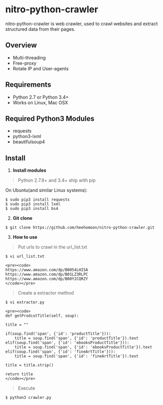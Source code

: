 nitro-python-crawler
====================
nitro-python-crawler is web crawler, used to crawl websites and extract structured data from their pages.

## Overview

* Multi-threading 
* Free-proxy
* Rotate IP and User-agents


## Requirements

* Python 2.7 or Python 3.4+
* Works on Linux, Mac OSX


## Required Python3 Modules

* requests
* python3-lxml
* beautifulsoup4


## Install

1. **Install modules**
> Python 2.7.9+ and 3.4+ ship with pip

On Ubuntu(and similar Linux systems):

    $ sudo pip3 install requests
    $ sudo pip3 install lxml
    $ sudo pip3 install bs4


2. **Git clone**
>
    $ git clone https://github.com/heehomoon/nitro-python-crawler.git


3. **How to use**
> Put urls to crawl in the url_list.txt
>
    $ vi url_list.txt
>
    <pre><code>
    https://www.amazon.com/dp/B0054LHI5A
    https://www.amazon.com/dp/B01LZ3RLPC
    https://www.amazon.com/dp/B00Y2CQRZY
    </code></pre>

> Create a extractor method 
>
    $ vi extractor.py
>   
    <pre><code>
    def getProdcutTitle(self, soup):

    title = ""

    if(soup.find('span', {'id': 'productTitle'})):
        title = soup.find('span', {'id': 'productTitle'}).text
    elif(soup.find('span', {'id': 'ebooksProductTitle'})):
        title = soup.find('span', {'id': 'ebooksProductTitle'}).text
    elif(soup.find('span', {'id': 'fineArtTitle'})):
        title = soup.find('span', {'id': 'fineArtTitle'}).text

    title = title.strip()

    return title   
    </code></pre>

> Execute
>
    $ python3 crawler.py





